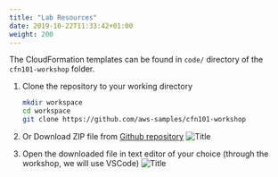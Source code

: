 ```yaml
---
title: "Lab Resources"
date: 2019-10-22T11:33:42+01:00
weight: 200
---
```


The CloudFormation templates can be found in `code/` directory of the `cfn101-workshop` folder.

1. Clone the repository to your working directory

    ```bash
    mkdir workspace
    cd workspace
    git clone https://github.com/aws-samples/cfn101-workshop
    ```

1. Or Download ZIP file from [Github repository](https://github.com/aws-samples/cfn101-workshop)
![Title](/10-introduction/git-download.png)

1. Open the downloaded file in text editor of your choice (through the workshop, we will use VSCode)
![Title](/10-introduction/vscode.png)